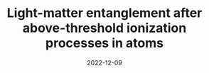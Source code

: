 ---
title: "Light-matter entanglement after above-threshold ionization processes in atoms"
collection: publications
permalink: " /publication/2022-12-09-Light-matter entanglement after above-threshold ionization processes in atoms"
date: 2022-12-09
venue: 'Phys. Rev. A'
paperurl: 'https://journals.aps.org/pra/abstract/10.1103/PhysRevA.106.063705'
citation: 'Javier Rivera-Dean, Philipp Stammer, Andrew S. Maxwell, Theocharis Lamprou, Paraskevas Tzallas, Maciej Lewenstein, Marcelo F. Ciappina Phys. Rev. A 106, 063705 (2022)'
---